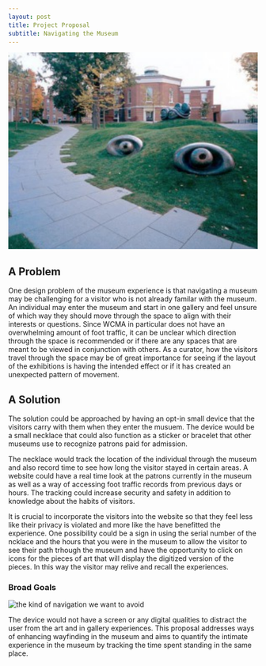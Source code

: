 ```yaml
---
layout: post
title: Project Proposal
subtitle: Navigating the Museum
---
```

![The Museum of Interest](../WCMA.png)

## A Problem

  One design problem of the museum experience is that navigating a museum may be challenging for a visitor who is not already familar with the museum. An individual may enter the museum and start in one gallery and feel unsure of which way they should move through the space to align with their interests or questions. Since WCMA in particular does not have an overwhelming amount of foot traffic, it can be unclear which direction through the space is recommended or if there are any spaces that are meant to be viewed in conjunction with others. As a curator, how the visitors travel through the space may be of great importance for seeing if the layout of the exhibitions is having the intended effect or if it has created an unexpected pattern of movement.  
  
  
## A Solution
  The solution could be approached by having an opt-in small device that the visitors carry with them when they enter the musuem. The device would be a small necklace that could also function as a sticker or bracelet that other museums use to recognize patrons paid for admission. 
  
  The necklace would track the location of the individual through the museum and also record time to see how long the visitor stayed in certain areas. A website could have a real time look at the patrons currently in the museum as well as a way of accessing foot traffic records from previous days or hours. The tracking could increase security and safety in addition to knowledge about the habits of visitors. 
  
  It is crucial to incorporate the visitors into the website so that they feel less like their privacy is violated and more like the have benefitted the experience. One possibility could be a sign in using the serial number of the ncklace and the hours that you were in the museum to allow the visitor to see their path trhough the museum and have the opportunity to click on icons for the pieces of art that will display the digitized version of the pieces. In this way the visitor may relive and recall the experiences. 
  
  
  
  ### Broad Goals
  
  ![the kind of navigation we want to avoid](../wayfind.jpg)
  
  The device would not have a screen or any digital qualities to distract the user from the art and in gallery experiences. This proposal addresses ways of enhancing wayfinding in the museum and aims to quantify the intimate experience in the museum by tracking the time spent standing in the same place. 
  
  
 
